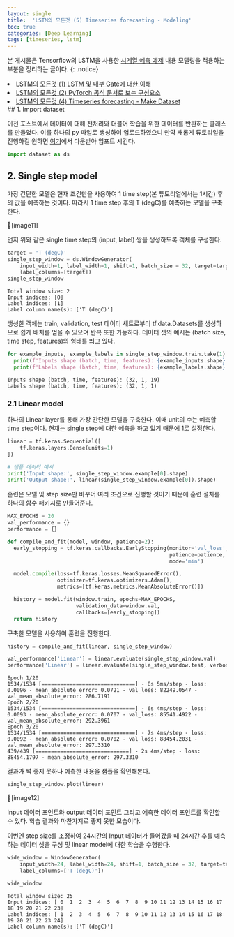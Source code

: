 ```yaml
---
layout: single
title:  'LSTM의 모든것 (5) Timeseries forecasting - Modeling'
toc: true
categories: [Deep Learning]
tags: [timeseries, lstm]
---
```


본 게시물은 Tensorflow의 LSTM을 사용한 [시계열 예측 예제](https://colab.research.google.com/github/tensorflow/docs/blob/master/site/en/tutorials/structured_data/time_series.ipynb#scrollTo=6GmSTHXw6lI1) 내용 모델링을 적용하는 부분을 정리하는 글이다.
{: .notice}

<div class="notice">
<li><a href="https://sigirace.github.io/deep%20learning/LSTM_method///">LSTM의 모든것 (1) LSTM 및 내부 Gate에 대한 이해</a></li>
<li><a href="https://sigirace.github.io/deep%20learning/LSTM_components//">LSTM의 모든것 (2) PyTorch 공식 문서로 보는 구성요소</a></li>
<li><a href="https://sigirace.github.io/deep%20learning/LSTM-time-tutorial//">LSTM의 모든것 (4) Timeseries forecasting - Make Dataset</a></li>  
</div>
## 1. Import dataset

이전 포스트에서 데이터에 대해 전처리와 더불어 학습을 위한 데이터를 반환하는 클래스를 만들었다. 이를 하나의 py 파일로 생성하여 업로드하였으니 만약 새롭게 튜토리얼을 진행하길 원하면 [여기](https://github.com/sigirace/sigirace.github.io/blob/master/_posts/pytorch/LSTM/dataset.py)에서 다운받아 임포트 시킨다.

```python
import dataset as ds
```

## 2. Single step model

가장 간단한 모델은 현재 조건만을 사용하여 1 time step(본 튜토리얼에서는 1시간) 후의 값을 예측하는 것이다. 따라서 1 time step 후의 T (degC)를 예측하는 모델을 구축한다.

🤪[image11]

먼저 위와 같은 single time step의 (input, label) 쌍을 생성하도록 객체를 구성한다.

```python
target = 'T (degC)'
single_step_window = ds.WindowGenerator(
    input_width=1, label_width=1, shift=1, batch_size = 32, target=target,
    label_columns=[target])
single_step_window
```

```
Total window size: 2
Input indices: [0]
Label indices: [1]
Label column name(s): ['T (degC)']
```

생성한 객체는 train, validation, test 데이터 세트로부터 tf.data.Datasets를 생성하므로 쉽게 배치를 얻을 수 있으며 반복 또한 가능하다. 데이터 셋의 예시는 (batch size, time step, features)의 형태를 띄고 있다.

```python
for example_inputs, example_labels in single_step_window.train.take(1):
  print(f'Inputs shape (batch, time, features): {example_inputs.shape}')
  print(f'Labels shape (batch, time, features): {example_labels.shape}')
```

````
Inputs shape (batch, time, features): (32, 1, 19)
Labels shape (batch, time, features): (32, 1, 1)
````

### 2.1 Linear model

하나의 Linear layer를 통해 가장 간단한 모델을 구축한다. 이때 unit의 수는 예측할 time step이다. 현재는 single step에 대한 예측을 하고 있기 때문에 1로 설정한다.

```python
linear = tf.keras.Sequential([
    tf.keras.layers.Dense(units=1)
])

# 샘플 데이터 예시
print('Input shape:', single_step_window.example[0].shape)
print('Output shape:', linear(single_step_window.example[0]).shape)
```

훈련은 모델 및 step size만 바꾸어 여러 조건으로 진행할 것이기 때문에 훈련 절차를 하나의 함수 패키지로 만들어준다.

````python
MAX_EPOCHS = 20
val_performance = {}
performance = {}

def compile_and_fit(model, window, patience=2):
  early_stopping = tf.keras.callbacks.EarlyStopping(monitor='val_loss',
                                                    patience=patience,
                                                    mode='min')

  model.compile(loss=tf.keras.losses.MeanSquaredError(),
                optimizer=tf.keras.optimizers.Adam(),
                metrics=[tf.keras.metrics.MeanAbsoluteError()])

  history = model.fit(window.train, epochs=MAX_EPOCHS,
                      validation_data=window.val,
                      callbacks=[early_stopping])
  return history
````

구축한 모델을 사용하여 훈련을 진행한다.

```python
history = compile_and_fit(linear, single_step_window)

val_performance['Linear'] = linear.evaluate(single_step_window.val)
performance['Linear'] = linear.evaluate(single_step_window.test, verbose=0)
```

```
Epoch 1/20
1534/1534 [==============================] - 8s 5ms/step - loss: 0.0096 - mean_absolute_error: 0.0721 - val_loss: 82249.0547 - val_mean_absolute_error: 286.7191
Epoch 2/20
1534/1534 [==============================] - 6s 4ms/step - loss: 0.0093 - mean_absolute_error: 0.0707 - val_loss: 85541.4922 - val_mean_absolute_error: 292.3961
Epoch 3/20
1534/1534 [==============================] - 7s 4ms/step - loss: 0.0092 - mean_absolute_error: 0.0702 - val_loss: 88454.2031 - val_mean_absolute_error: 297.3310
439/439 [==============================] - 2s 4ms/step - loss: 88454.1797 - mean_absolute_error: 297.3310
```

결과가 썩 좋지 못하나 예측한 내용을 샘플을 확인해본다.

```python
single_step_window.plot(linear)
```

🤪[image12]

Input 데이터 포인트와 output 데이터 포인트 그리고 예측한 데이터 포인트를 확인할 수 있다. 학습 결과와 마찬가지로 좋지 못한 모습이다.

이번엔 step size를 조정하여 24시간의 Input 데이터가 들어갔을 때 24시간 후를 예측하는 데이터 셋을 구성 및 linear model에 대한 학습을 수행한다.

```python
wide_window = WindowGenerator(
    input_width=24, label_width=24, shift=1, batch_size = 32, target=target,
    label_columns=['T (degC)'])

wide_window
```

```
Total window size: 25
Input indices: [ 0  1  2  3  4  5  6  7  8  9 10 11 12 13 14 15 16 17 18 19 20 21 22 23]
Label indices: [ 1  2  3  4  5  6  7  8  9 10 11 12 13 14 15 16 17 18 19 20 21 22 23 24]
Label column name(s): ['T (degC)']
```



